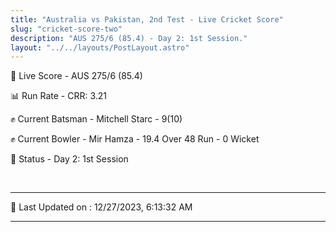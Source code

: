 ```yaml
---
title: "Australia vs Pakistan, 2nd Test - Live Cricket Score"
slug: "cricket-score-two"
description: "AUS 275/6 (85.4) - Day 2: 1st Session."
layout: "../../layouts/PostLayout.astro"
---
```


🔴 Live Score - AUS 275/6 (85.4)  

📊 Run Rate - CRR: 3.21  

✊ Current Batsman - Mitchell Starc - 9(10)  

✊ Current Bowler - Mir Hamza - 19.4 Over 48 Run - 0 Wicket  

📑 Status - Day 2: 1st Session

<br />

***

📝 Last Updated on : 12/27/2023, 6:13:32 AM

***

